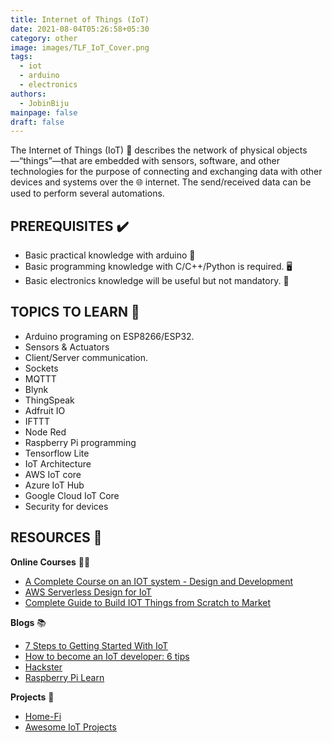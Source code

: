 ```yaml
---
title: Internet of Things (IoT)
date: 2021-08-04T05:26:58+05:30
category: other
image: images/TLF_IoT_Cover.png
tags:
  - iot
  - arduino
  - electronics
authors:
  - JobinBiju
mainpage: false
draft: false
---
```

The Internet of Things (IoT) 🤖 describes the network of physical objects—“things”—that are embedded with sensors, software, and other technologies for the purpose of connecting and exchanging data with other devices and systems over the 🌐 internet. The send/received data can be used to perform several automations.

## PREREQUISITES ✔️

* Basic practical knowledge with arduino 🔌
* Basic programming knowledge with C/C++/Python is required. 🖥️
* Basic electronics knowledge will be useful but not mandatory. 🔆

## TOPICS TO LEARN 📝

* Arduino programing on ESP8266/ESP32.
* Sensors & Actuators
* Client/Server communication.
* Sockets
* MQTTT
* Blynk
* ThingSpeak
* Adfruit IO
* IFTTT
* Node Red
* Raspberry Pi programming
* Tensorflow Lite
* IoT Architecture
* AWS IoT core
* Azure IoT Hub
* Google Cloud IoT Core
* Security for devices

## RESOURCES 💼

**Online Courses** 👩‍💻

* [A Complete Course on an IOT system - Design and Development](https://www.udemy.com/course/a-complete-course-on-an-iot-system-design-and-development/)
* [AWS Serverless Design for IoT](https://www.udemy.com/course/aws-serverless-design-for-iot/)
* [Complete Guide to Build IOT Things from Scratch to Market](https://www.udemy.com/course/complete-guide-to-build-iot-things-from-scratch-to-market/)

**Blogs** 📚

* [7 Steps to Getting Started With IoT](https://www.geeksforgeeks.org/7-steps-to-getting-started-with-iot/)
* [How to become an IoT developer: 6 tips](https://www.techrepublic.com/article/how-to-become-an-iot-developer-6-tips/)
* [Hackster](https://www.hackster.io/)
* [Raspberry Pi Learn](https://www.raspberrypi.org/learn/)

**Projects** 🔱

* [Home-Fi](https://github.com/JobinBiju/Home-Fi)
* [Awesome IoT Projects](https://github.com/phodal/awesome-iot-projects)